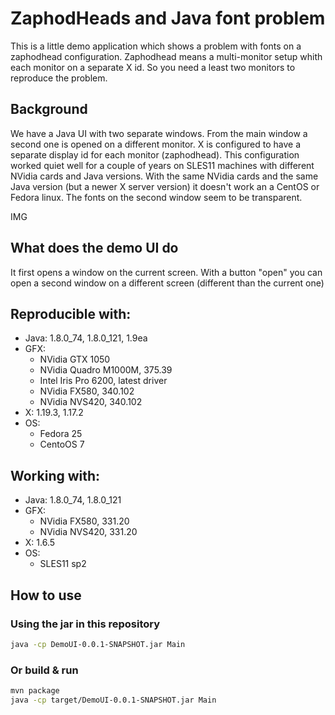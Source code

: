 # ZaphodHeads and Java font problem

This is a little demo application which shows a problem with fonts on a zaphodhead configuration.
Zaphodhead means a multi-monitor setup whith each monitor on a separate X id.
So you need a least two monitors to reproduce the problem.
 

## Background
We have a Java UI with two separate windows. From the main window a second one is opened on a different monitor.
X is configured to have a separate display id for each monitor (zaphodhead). This configuration worked quiet well for a couple
of years on SLES11 machines with different NVidia cards and Java versions.
With the same NVidia cards and the same Java version (but a newer X server version) it doesn't work an a CentOS or Fedora linux.
The fonts on the second window seem to be transparent.

IMG


## What does the demo UI do
It first opens a window on the current screen. With a button "open" you can open a second window on a different screen (different than the current one)

## Reproducible with:
* Java: 1.8.0_74, 1.8.0_121, 1.9ea
* GFX:
  * NVidia GTX 1050
  * NVidia Quadro M1000M, 375.39
  * Intel Iris Pro 6200, latest driver
  * NVidia FX580, 340.102
  * NVidia NVS420, 340.102
* X: 1.19.3, 1.17.2
* OS: 
  * Fedora 25
  * CentoOS 7
  
## Working with:
* Java: 1.8.0_74, 1.8.0_121
* GFX:
  * NVidia FX580, 331.20
  * NVidia NVS420, 331.20
* X: 1.6.5
* OS: 
  * SLES11 sp2
  
## How to use

### Using the jar in this repository

```bash
java -cp DemoUI-0.0.1-SNAPSHOT.jar Main
```

### Or build & run

```bash
mvn package
java -cp target/DemoUI-0.0.1-SNAPSHOT.jar Main
```